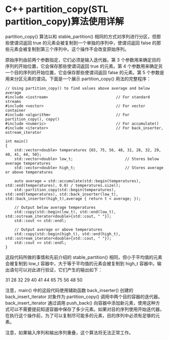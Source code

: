 # C++ partition_copy(STL partition_copy)算法使用详解

partition_copy() 算法以和 stable_partition() 相同的方式对序列进行分区，但那些使谓词返回 true 的元素会被复制到一个单独的序列中，使谓词返回 false 的那些元素会被复制到第三个序列中。这个操作不会改变原始序列。

原始序列由前两个参数指定，它们必须是输入迭代器。第 3 个参数用来确定目的序列的开始位置，它会保存那些使谓词返回 true 的元素。第 4 个参数用来确定另一个目的序列的开始位置，它会保存那些使谓词返回 false 的元素。第 5 个参数是用来分区元素的谓词。下面是一个展示 partition_copy() 用法的完整程序：

```
// Using partition_copy() to find values above average and below average
#include <iostream>                              // For standard streams
#include <vector>                                // For vector container
#include <algorithm>                             // For partition_copy(), copy()
#include <numeric>                               // For accumulate()
#include <iterator>                              // For back_inserter, ostream_iterator

int main()
{
    std::vector<double> temperatures {65, 75, 56, 48, 31, 28, 32, 29, 40, 41, 44, 50};
    std::vector<double> low_t;                       // Stores below average temperatures
    std::vector<double> high_t;                      // Stores average or above temperatures

    auto average = std::accumulate(std::begin(temperatures), std::end(temperatures), 0.0) / temperatures.size();
    std::partition_copy(std::begin(temperatures), std::end(temperatures), std::back_inserter(low_t), std::back_inserter(high_t),average { return t < average; });

    // Output below average temperatures
    std::copy(std::begin(low_t), std::end(low_t), std::ostream_iterator<double>{std::cout, " "});
    std::cout << std::endl;

    // Output average or above temperatures
    std::copy(std::begin(high_t), std::end(high_t), std::ostream_iterator<double>{std::cout, " "});
    std::cout << std::endl;
}
```

这段代码所做的事情和先前介绍的 stable_partition() 相同，但小于平均值的元素会被复制到 low_t 容器中，大于等于平均值的元素会被复制到 high_t 容器中。输出语句可以对此进行验证，它们产生的输出如下：

31 28 32 29 40 41 44
65 75 56 48 50

注意，main() 中的这段代码使用辅助函数 back_inserter() 创建的 back_insert_iterator 对象作为 partition_copy() 调用中两个目的容器的迭代器。back_insert_iterator 通过调用 push_back() 向容器中添加新元素，使用这种方式可以不需要提前知道容器中保存了多少元素。如果对目的序列使用开始迭代器，在执行这个操作前，为了可以复制尽可能多的元素，目的序列中必须有足够的元素。

注意，如果输入序列和输出序列重叠，这个算法将无法正常工作。